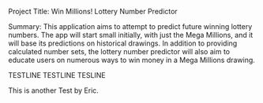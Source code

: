 Project Title: Win Millions! Lottery Number Predictor

Summary: This application aims to attempt to predict future winning lottery numbers. The app will start small initially, with just the Mega Millions, and it will base its predictions on historical drawings. In addition to providing calculated number sets, the lottery number predictor will also aim to educate users on numerous ways to win money in a Mega Millions drawing.

TESTLINE
TESTLINE
TESLINE


This is another Test by Eric.
